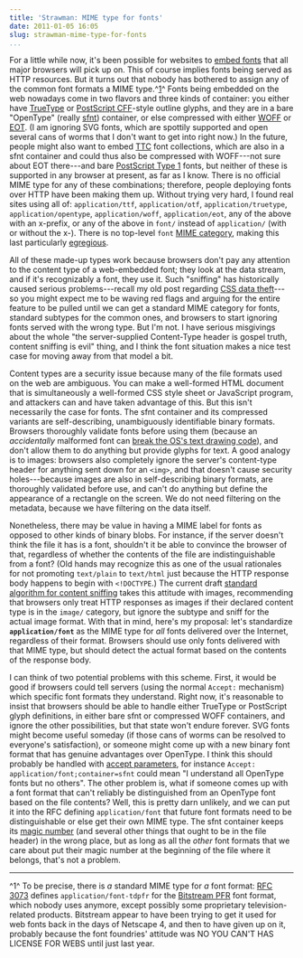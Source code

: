 ```yaml
---
title: 'Strawman: MIME type for fonts'
date: 2011-01-05 16:05
slug: strawman-mime-type-for-fonts
...
```


For a little while now, it's been possible for websites to
[embed fonts](http://hacks.mozilla.org/2009/06/beautiful-fonts-with-font-face/)
that all major browsers will pick up on. This of course implies fonts
being served as HTTP resources. But it turns out that nobody has
bothered to assign any of the common font formats a MIME
type.^[1](#foot1)^ Fonts being embedded on the web nowadays come in
two flavors and three kinds of container: you either have [TrueType][]
or [PostScript CFF][]-style outline glyphs, and they are in a bare
"OpenType" (really [sfnt][]) container, or else compressed with either
[WOFF][] or [EOT][]. (I am ignoring SVG fonts, which are spottily
supported and open several cans of worms that I don't want to get into
right now.) In the future, people might also want to embed [TTC][]
font collections, which are also in a sfnt container and could thus
also be compressed with WOFF---not sure about EOT there---and bare
[PostScript Type 1][] fonts, but neither of these is supported in any
browser at present, as far as I know. There is no official MIME type
for any of these combinations; therefore, people deploying fonts over
HTTP have been making them up. Without trying very hard, I found real
sites using all of: `application/ttf`, `application/otf`,
`application/truetype`, `application/opentype`, `application/woff`,
`application/eot`, any of the above with an x-prefix, or any of the
above in `font/` instead of `application/` (with or without the
x-). There is no top-level `font` [MIME category][], making this last
particularly [egregious][].

All of these made-up types work because browsers don't pay any
attention to the content type of a web-embedded font; they look at the
data stream, and if it's recognizably a font, they use it. Such
"sniffing" has historically caused serious problems---recall my old
post regarding [CSS data theft][]---so you might expect me to be
waving red flags and arguing for the entire feature to be pulled until
we can get a standard MIME category for fonts, standard subtypes for
the common ones, and browsers to start ignoring fonts served with the
wrong type. But I'm not. I have serious misgivings about the whole
"the server-supplied Content-Type header is gospel truth, content
sniffing is evil" thing, and I think the font situation makes a nice
test case for moving away from that model a bit.

Content types are a security issue because many of the file formats
used on the web are ambiguous. You can make a well-formed HTML
document that is simultaneously a well-formed CSS style sheet or
JavaScript program, and attackers can and have taken advantage of
this. But this isn't necessarily the case for fonts. The sfnt
container and its compressed variants are self-describing,
unambiguously identifiable binary formats.  Browsers thoroughly
validate fonts before using them (because an *accidentally* malformed
font can [break the OS's text drawing code][fontbugs]), and don't
allow them to do anything but provide glyphs for text. A good analogy
is to images: browsers also completely ignore the server's
content-type header for anything sent down for an `<img>`, and that
doesn't cause security holes---because images are also in
self-describing binary formats, are thoroughly validated before use,
and can't do anything but define the appearance of a rectangle on the
screen. We do not need filtering on the metadata, because we have
filtering on the data itself.

Nonetheless, there may be value in having a MIME label for fonts as
opposed to other kinds of binary blobs. For instance, if the server
doesn't think the file it has is a font, shouldn't it be able to
convince the browser of that, regardless of whether the contents of
the file are indistinguishable from a font? (Old hands may recognize
this as one of the usual rationales for not promoting `text/plain` to
`text/html` just because the HTTP response body happens to begin with
`<!DOCTYPE`.) The current draft
[standard algorithm for content sniffing][mimesniff] takes this
attitude with images, recommending that browsers only treat HTTP
responses as images if their declared content type is in the `image/`
category, but ignore the subtype and sniff for the actual image
format. With that in mind, here's my proposal: let's standardize
**`application/font`** as the MIME type for *all* fonts delivered over
the Internet, regardless of their format. Browsers should use only
fonts delivered with that MIME type, but should detect the actual
format based on the contents of the response body.

I can think of two potential problems with this scheme. First, it
would be good if browsers could tell servers (using the normal
`Accept:` mechanism) which specific font formats they
understand. Right now, it's reasonable to insist that browsers should
be able to handle either TrueType or PostScript glyph definitions, in
either bare sfnt or compressed WOFF containers, and ignore the other
possibilities, but that state won't endure forever. SVG fonts might
become useful someday (if those cans of worms can be resolved to
everyone's satisfaction), or someone might come up with a new binary
font format that has genuine advantages over OpenType. I think this
should probably be handled with [accept parameters][], for instance
`Accept: application/font;container=sfnt` could mean "I understand all
OpenType fonts but no others". The other problem is, what if someone
comes up with a font format that can't reliably be distinguished from
an OpenType font based on the file contents? Well, this is pretty darn
unlikely, and we can put it into the RFC defining `application/font`
that future font formats need to be distinguishable or else get their
own MIME type.  The sfnt container keeps its [magic number][] (and
several other things that ought to be in the file header) in the wrong
place, but as long as all the *other* font formats that we care about
put their magic number at the beginning of the file where it belongs,
that's not a problem.

* * * * *

^<a name="foot1">1</a>^ To be precise, there is *a* standard MIME type
for *a* font format: [RFC 3073][] defines `application/font-tdpfr` for
the [Bitstream PFR][] font format, which nobody uses anymore, except
possibly some proprietary television-related products. Bitstream
appear to have been trying to get it used for web fonts back in the
days of Netscape 4, and then to have given up on it, probably because
the font foundries' attitude was NO YOU CAN'T HAS LICENSE FOR WEBS
until just last year.

[RFC 3073]: http://www.rfc-editor.org/rfc/rfc3073.txt
[Bitstream PFR]: http://web.archive.org/web/20080225160925/http://www.bitstream.com/font_rendering/products/truedoc/pfrspec.html
[TrueType]: http://www.truetype-typography.com/
[PostScript CFF]: http://en.wikipedia.org/wiki/PostScript_fonts#Compact_Font_Format
[sfnt]: http://developer.apple.com/fonts/tools/tooldir/TrueEdit/Documentation/TE/TE1sfnt.html
[WOFF]: http://en.wikipedia.org/wiki/Web_Open_Font_Format
[EOT]: http://en.wikipedia.org/wiki/Embedded_OpenType
[TTC]: http://en.wikipedia.org/wiki/TrueType#TrueType_Collection
[PostScript Type 1]: http://www.prepressure.com/fonts/basics/type1
[MIME category]: http://www.iana.org/assignments/media-types/
[egregious]: http://tvtropes.org/pmwiki/pmwiki.php/JustForFun/Egregious
[CSS data theft]: /htmletc/css-data-theft/
[fontbugs]: https://bugzilla.mozilla.org/buglist.cgi?bug_id=595703,583715,594456,599061,598190,595026,594926,580730,580212,581359,597942,581029,594966,588233,594651,594627,595997,596112,599068,594618,574368,586847,594628,596227,596110,595689,582151,587742,594638,595960,586895
[mimesniff]: http://tools.ietf.org/html/draft-ietf-websec-mime-sniff-00.html
[accept parameters]: http://www.w3.org/Protocols/rfc2616/rfc2616-sec14.html
[magic number]: http://en.wikipedia.org/wiki/File_format#Magic_number
